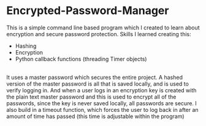 # Encrypted-Password-Manager
This is a simple command line based program which I created to learn about encryption and secure password protection.
Skills I learned creating this: 
- Hashing
- Encryption
- Python callback functions (threading Timer objects)</br>
</br>
It uses a master password which secures the entire project.
A hashed version of the master password is all that is saved locally, and is used to verify logging in. 
And when a user logs in an encryption key is created with the plain text master password and this is used to encrypt all of the passwords, since the key is never saved locally, all passwords are secure. I also build in a timeout function, which forces the user to log back in after an amount of time has passed (this time is adjustable within the program)

